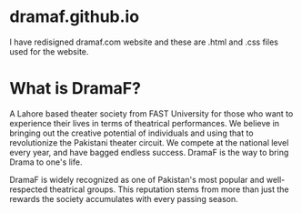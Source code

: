 # dramaf.github.io

I have redisigned dramaf.com website and these are .html and .css files used for the website.

# What is DramaF?

A Lahore based theater society from FAST University for those who want to experience their lives in terms of theatrical performances. We believe in bringing out the creative potential of individuals and using that to revolutionize the Pakistani theater circuit. We compete at the national level every year, and have bagged endless success. DramaF is the way to bring Drama to one's life. 


DramaF is widely recognized as one of Pakistan's most popular and well-respected theatrical groups. This reputation stems from more than just the rewards the society accumulates with every passing season.
